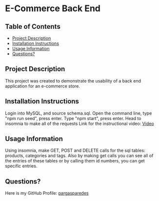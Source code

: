 # E-Commerce Back End


## Table of Contents
- [Project Description](#project-description)
- [Installation Instructions](#installation-instructions)
- [Usage Information](#usage-information)
- [Questions?](#questions)

## Project Description
This project was created to demonstrate the usability of a back end application for an e-commerce store.

## Installation Instructions
Login into MySQL, and source schema.sql.
Open the command line, type "npm run seed", press enter.
Type "npm start", press enter.
Head to insomnia to make all of the requests
Link for the instructional video: [Video](https://drive.google.com/file/d/1EUR2Ciw7TwjkHdsoBMz8RteAm1oM2cyq/view)

## Usage Information
Using insomnia, make GET, POST and DELETE calls for the sql tables: products, categories and tags.
Also by making get calls you can see all of the entries of these tables or by calling them id numbers, you can get specific entries.

## Questions?
Here is my GitHub Profile: [pargasparedes](https://github.com/pargasparedes)
